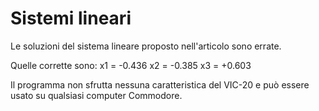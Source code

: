 # Sistemi lineari

Le soluzioni del sistema lineare proposto nell'articolo sono errate.

Quelle corrette sono:
x1 = -0.436
x2 = -0.385
x3 = +0.603

Il programma non sfrutta nessuna caratteristica del VIC-20 e può essere usato su qualsiasi computer Commodore.

